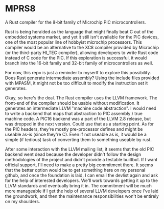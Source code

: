 # MPRS8
A Rust compiler for the 8-bit family of Microchip PIC microcontrollers.

Rust is being heralded as the language that might finally beat C out of the embedded systems market, and yet it still isn't available for the PIC devices, one of the most popular line of hobbyist microchip processors. This compiler would be an alternative to the XC8 compiler provided by Microchip (or the third-party HI_TEC compiler), allowing developers to write Rust code instead of C code for the PIC. If this exploration is successful, it would branch into the 16-bit family and 32-bit family of microcontrollers as well.

For now, this repo is just a reminder to myserlf to explore this possibility. Does Rust generate intermediate assembly? Using the include files provided with MPASM, it might not be too difficult to modify the instruction set it generates.

Okay, so here's the deal. The Rust compiler uses the LLVM framework. The front-end of the compiler should be usable without modification. It generates an intermediate LLVM "machine code abstraction". I would need to write a backend that maps that abstraction to PIC assembly / true machine code. A PIC16 backend was a part of the LLVM 2.8 release, but was dropped in the next version. Could use that as a starting point. As for the PIC headers, they're mostly pre-processor defines and might be useable as-is (since they're C). Even if not useable as is, it would be a simple (if tedious) task of converting them to something useable by rust.

After some interaction with the LLVM mailing list, it seems that the old PIC backend went dead because the developer didn't follow the design methodologies of the project and didn't provide a testable builtbot. If I want official support, I'll need to make a pretty big commitment there. It seems that the better option would be to get something here on my personal github, and once the foundation is laid, I can email the devlist again and ask for the help of interested developers. We'll work towards getting it up to the LLVM standards and eventually bring it in. The commitment will be much more manageable if I get the help of several LLVM developers once I've laid the groundwork, and then the maintenance responsibilities won't be entirely on my shoulders.
